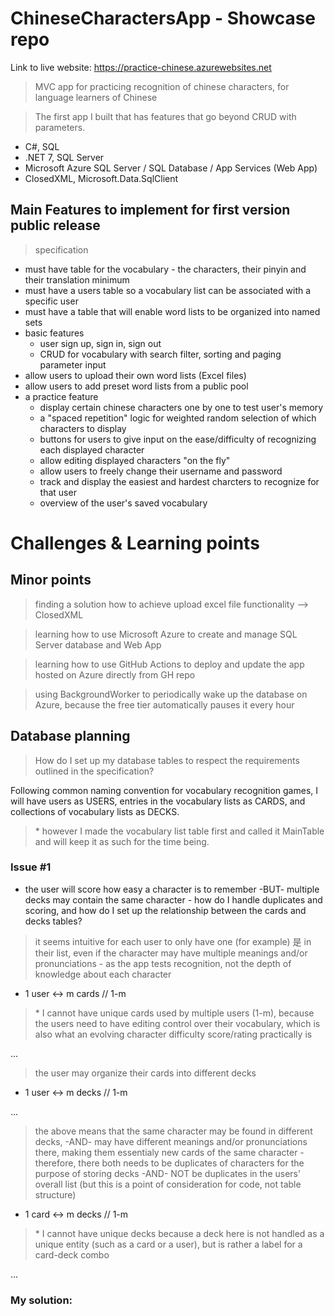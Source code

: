 # ChineseCharactersApp - Showcase repo

Link to live website: https://practice-chinese.azurewebsites.net
> MVC app for practicing recognition of chinese characters, for language learners of Chinese

> The first app I built that has features that go beyond CRUD with parameters.

- C#, SQL
- .NET 7, SQL Server
- Microsoft Azure SQL Server / SQL Database / App Services (Web App)
- ClosedXML, Microsoft.Data.SqlClient

## Main Features to implement for first version public release
> specification

- must have table for the vocabulary - the characters, their pinyin and their translation minimum
- must have a users table so a vocabulary list can be associated with a specific user
- must have a table that will enable word lists to be organized into named sets
- basic features
  - user sign up, sign in, sign out
  - CRUD for vocabulary with search filter, sorting and paging parameter input
- allow users to upload their own word lists (Excel files)
- allow users to add preset word lists from a public pool
- a practice feature
  - display certain chinese characters one by one to test user's memory
  - a "spaced repetition" logic for weighted random selection of which characters to display
  - buttons for users to give input on the ease/difficulty of recognizing each displayed character
  - allow editing displayed characters "on the fly"
  - allow users to freely change their username and password
  - track and display the easiest and hardest charcters to recognize for that user
  - overview of the user's saved vocabulary

# Challenges & Learning points

## Minor points
> finding a solution how to achieve upload excel file functionality --> ClosedXML

> learning how to use Microsoft Azure to create and manage SQL Server database and Web App

> learning how to use GitHub Actions to deploy and update the app hosted on Azure directly from GH repo

> using BackgroundWorker to periodically wake up the database on Azure, because the free tier automatically pauses it every hour

## Database planning
> How do I set up my database tables to respect the requirements outlined in the specification?

Following common naming convention for vocabulary recognition games, I will have users as USERS, entries in the vocabulary lists as CARDS, and collections of vocabulary lists as DECKS.

> \* however I made the vocabulary list table first and called it MainTable and will keep it as such for the time being.

### Issue #1 
- the user will score how easy a character is to remember -BUT- multiple decks may contain the same character - how do I handle duplicates and scoring, and how do I set up the relationship between the cards and decks tables?

> it seems intuitive for each user to only have one (for example) 是 in their list, even if the character may have multiple meanings and/or pronunciations - as the app tests recognition, not the depth of knowledge about each character

* 1 user <-> m cards // 1-m

> \* I cannot have unique cards used by multiple users (1-m), because the users need to have editing control over their vocabulary, which is also what an evolving character difficulty score/rating practically is 

...

> the user may organize their cards into different decks

* 1 user <-> m decks // 1-m

...

> the above means that the same character may be found in different decks, -AND- may have different meanings and/or pronunciations there, making them essentialy new cards of the same character - therefore, there both needs to be duplicates of characters for the purpose of storing decks -AND- NOT be duplicates in the users' overall list (but this is a point of consideration for code, not table structure)

* 1 card <-> m decks // 1-m

> \* I cannot have unique decks because a deck here is not handled as a unique entity (such as a card or a user), but is rather a label for a card-deck combo

...

### My solution:


